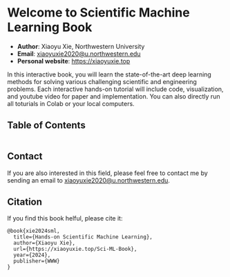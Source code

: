 # Welcome to Scientific Machine Learning Book

- **Author**: Xiaoyu Xie, Northwestern University
- **Email**: xiaoyuxie2020@u.northwestern.edu
- **Personal website**: https://xiaoyuxie.top

In this interactive book, you will learn the state-of-the-art deep learning methods for solving various challenging scientific and engineering problems. Each interactive hands-on tutorial will include code, visualization, and youtube video for paper and implementation. You can also directly run all toturials in Colab or your local computers.

## Table of Contents
```{tableofcontents}
```

## Contact
If you are also interested in this field, please feel free to contact me by sending an email to xiaoyuxie2020@u.northwestern.edu. 

## Citation
If you find this book helful, please cite it:
```
@book{xie2024sml,
  title={Hands-on Scientific Machine Learning},
  author={Xiaoyu Xie},
  url={https://xiaoyuxie.top/Sci-ML-Book},
  year={2024},
  publisher={WWW}
}
```